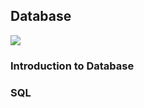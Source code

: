 ## Database

<img src="https://img.shields.io/badge/SQLite-003B57?style=flat-square&logo=sqlite&logoColor=white">

### Introduction to Database


### SQL

